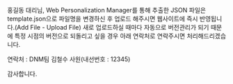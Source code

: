 홍길동 대리님, Web Personalization Manager를 통해 추출한 JSON 파일은 template.json으로
파일명을 변경하신 후 업로드 해주시면 웹사이트에 즉시 반영됩니다.(Add File - Upload File)
새로 업로드하실 때마다 자동으로 버전관리가 되기 때문에 특정 시점의 버전으로 되돌리고 싶을 경우 
아래 연락처로 연락주시면 처리해드리겠습니다.

연락처 : DNM팀 김철수 사원(내선번호 : 12345) 

감사합니다.
